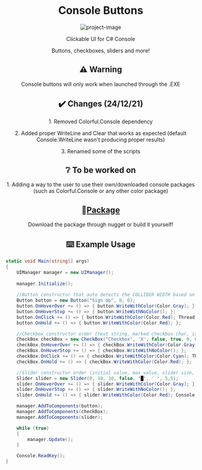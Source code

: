 <h1 align="center" id="title">Console Buttons</h1>

<p align="center"><img src="https://socialify.git.ci/wTechnoo/ConsoleButtons/image?description=1&font=Source%20Code%20Pro&language=1&logo=https%3A%2F%2Fcdn.discordapp.com%2Fattachments%2F602356897726857216%2F922317460802273310%2FCBLogo_4.png&owner=1&pattern=Diagonal%20Stripes&stargazers=1&theme=Dark" alt="project-image"></p>

<p align="center" id="description">Clickable UI for C# Console</p>
<p align="center" id="description">Buttons, checkboxes, sliders and more!</p>

<h2 align="center">⚠️ Warning</h2>
<p align="center" id="description">Console buttons will only work when launched through the .EXE</p>

<h2 align="center">✔️ Changes (24/12/21)</h2>
<p align="center" id="description">1. Removed Colorful.Console dependency</p>
<p align="center" id="description">2. Added proper WriteLine and Clear that works as expected (default Console.WriteLine wasn't producing proper results)</p>
<p align="center" id="description">3. Renamed some of the scripts</p>

<h2 align="center">❔ To be worked on</h2>
<p align="center" id="description">1. Adding a way to the user to use their own/downloaded console packages (such as Colorful.Console or any other color package)</p>

<h2 align="center"> 📌<a href="https://www.nuget.org/packages/ConsoleButtons/2.3.0">Package</a></h2>
<p align="center" id="description">Download the package through nugget or build it yourself!</p>

<h2 align="center">⌨️ Example Usage</h2>


```csharp
static void Main(string[] args)
{
    UIManager manager = new UIManager();
    
    manager.Initialize();
    
    //Button constructor that auto detects the COLLIDER WIDTH based on how many characters there are on the text.
    Button button = new Button("Sign Up", 0, 0);
    button.OnHoverOver += () => { button.WriteWithColor(Color.Gray); };
    button.OnHoverStop += () => { button.WriteWithNoColor(); };
    button.OnClick += () => { button.WriteWithColor(Color.Red); Thread.Sleep(50); };
    button.OnHold += () => { button.WriteWithColor(Color.Red); };

    //Checkbox constructor order (text string, marked checkbox char, is initialized as checked, collide with text, X and Y)
    CheckBox checkBox = new CheckBox("Checkbox", 'X', false, true, 0, 0);
    checkBox.OnHoverOver += () => { checkBox.WriteWithColor(Color.Gray); };
    checkBox.OnHoverStop += () => { checkBox.WriteWithNoColor(); };
    checkBox.OnClick += () => { checkBox.WriteWithColor(Color.Cyan); Thread.Sleep(50); };
    checkBox.OnHold += () => { checkBox.WriteWithColor(Color.Red); };

    //Slider constructor order (initial value, max value, slider size, convert to int, filled char, unfilled char, X and Y)
    Slider slider = new Slider(0, 10, 10, false, '█', ' ', 5,5);
    slider.OnHoverOver += () => { slider.WriteWithColor(Color.Gray); };
    slider.OnHoverStop += () => { slider.WriteWithNoColor(); };
    slider.OnHold += () => { slider.WriteWithColor(Color.Red); Console.Write(slider.Value, Color.Aqua); };

    manager.AddToComponents(button);
    manager.AddToComponents(checkBox);
    manager.AddToComponents(slider);

    while (true)
    {
        manager.Update();
    }

    Console.ReadKey();
}
```
